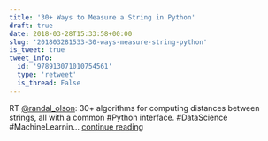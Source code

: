 ```yaml
---
title: '30+ Ways to Measure a String in Python'
draft: true
date: 2018-03-28T15:33:58+00:00
slug: '201803281533-30-ways-measure-string-python'
is_tweet: true
tweet_info:
  id: '978913071010754561'
  type: 'retweet'
  is_thread: False
---
```




RT [@randal_olson](https://x.com/randal_olson): 30+ algorithms for computing distances between strings, all with a common #Python interface. #DataScience #MachineLearnin… [continue reading](https://x.com/sytelus/status/978913071010754561)
